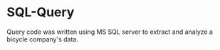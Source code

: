 # SQL-Query
Query code was written using MS SQL server to extract and analyze a bicycle company's data. 
